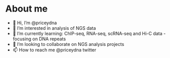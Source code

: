 # About me 
- 👋 Hi, I’m @priceydna
- 👀 I’m interested in analysis of NGS data
- 🌱 I’m currently learning: ChIP-seq, RNA-seq, scRNA-seq and Hi-C data - focusing on DNA repeats
- 💞️ I’m looking to collaborate on NGS analysis projects
- 📫 How to reach me @priceydna twitter

<!---
priceydna/priceydna is a ✨ special ✨ repository because its `README.md` (this file) appears on your GitHub profile.
You can click the Preview link to take a look at your changes.
--->
